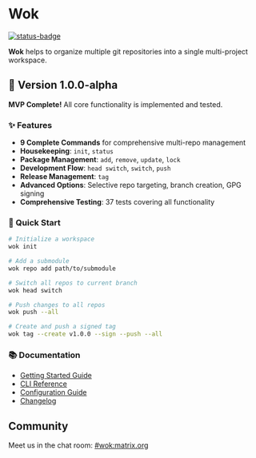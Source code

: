 # Wok

[![status-badge](https://ci.codeberg.org/api/badges/12553/status.svg)](https://ci.codeberg.org/repos/12553)

**Wok** helps to organize multiple git repositories into a single multi-project workspace.

## 🚀 Version 1.0.0-alpha

**MVP Complete!** All core functionality is implemented and tested.

### ✨ Features

- **9 Complete Commands** for comprehensive multi-repo management
- **Housekeeping**: `init`, `status`
- **Package Management**: `add`, `remove`, `update`, `lock`
- **Development Flow**: `head switch`, `switch`, `push`
- **Release Management**: `tag`
- **Advanced Options**: Selective repo targeting, branch creation, GPG signing
- **Comprehensive Testing**: 37 tests covering all functionality

### 🎯 Quick Start

```bash
# Initialize a workspace
wok init

# Add a submodule
wok repo add path/to/submodule

# Switch all repos to current branch
wok head switch

# Push changes to all repos
wok push --all

# Create and push a signed tag
wok tag --create v1.0.0 --sign --push --all
```

### 📚 Documentation

- [Getting Started Guide](docs/getting-started.md)
- [CLI Reference](docs/cli.md)
- [Configuration Guide](docs/wokfile.md)
- [Changelog](CHANGELOG.md)

## Community

Meet us in the chat room: [#wok:matrix.org](https://matrix.to/#/#wok:matrix.org)
